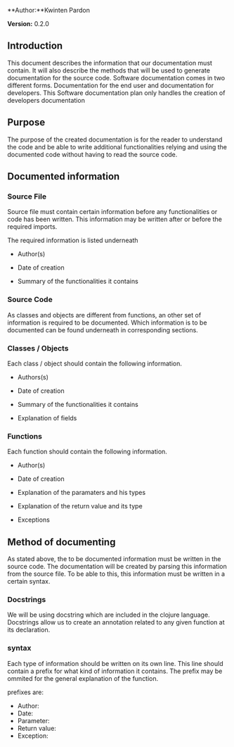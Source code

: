 **Author:**Kwinten Pardon

**Version:** 0.2.0

## Introduction

This document describes the information that our documentation must contain. It will also describe the methods that will be used to generate documentation for the source code. Software documentation comes in two different forms. Documentation for the end user and documentation for developers. This Software documentation plan only handles the creation of developers documentation

## Purpose

The purpose of the created documentation is for the reader to understand the code and be able to write additional functionalities relying and using the documented code without having to read the source code.

## Documented information

### Source File

Source file must contain certain information before any functionalities or code has been written. This information may be written after or before the required imports.

The required information is listed underneath

-   Author(s)

-   Date of creation

-   Summary of the functionalities it contains

### Source Code

As classes and objects are different from functions, an other set of information is required to be documented. Which information is to be documented can be found underneath in corresponding sections.

### Classes / Objects

Each class / object should contain the following information.

-   Authors(s)

-   Date of creation

-   Summary of the functionalities it contains

-   Explanation of fields

### Functions

Each function should contain the following information.

-   Author(s)

-   Date of creation

-   Explanation of the paramaters and his types

-   Explanation of the return value and its type

-   Exceptions

## Method of documenting

As stated above, the to be documented information must be written in the source code. The documentation will be created by parsing this information from the source file. To be able to this, this information must be written in a certain syntax.

### Docstrings

We will be using docstring which are included in the clojure language. Docstrings allow us to create an annotation related to any given function at its declaration.

### syntax
Each type of information should be written on its own line. This line should contain a prefix for what kind of information it contains.
The prefix may be ommited for the general explanation of the function.

prefixes are:
- Author:
- Date:
- Parameter:
- Return value:
- Exception:
